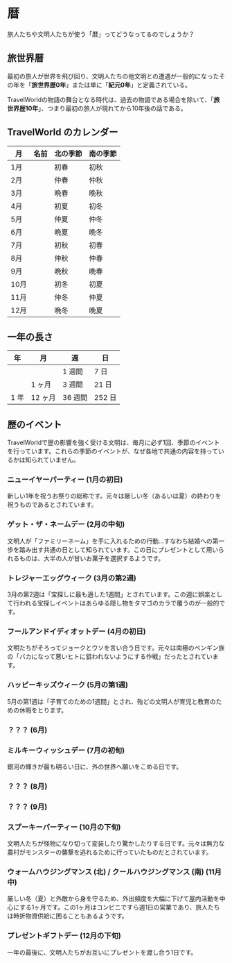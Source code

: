 # 暦
旅人たちや文明人たちが使う「暦」ってどうなってるのでしょうか？

## 旅世界暦
最初の旅人が世界を飛び回り、文明人たちの他文明との遭遇が一般的になったその年を「**旅世界歴0年**」または単に「**紀元0年**」と定義されている。

TravelWorldの物語の舞台となる時代は、過去の物語である場合を除いて、「**旅世界歴10年**」、つまり最初の旅人が現れてから10年後の話である。

## TravelWorld のカレンダー

<table style="white-space: nowrap;">
  <thead>
    <tr>
      <th>月</th>
      <th>名前</th>
      <th>北の季節</th>
      <th>南の季節</th>
    </tr>
  </thead>
  <tbody>
    <tr>
      <td>1月</td>
      <td></td>
      <td>初春</td>
      <td>初秋</td>
    </tr>
    <tr>
      <td>2月</td>
      <td></td>
      <td>仲春</td>
      <td>仲秋</td>
    </tr>
    <tr>
      <td>3月</td>
      <td></td>
      <td>晩春</td>
      <td>晩秋</td>
    </tr>
    <tr>
      <td>4月</td>
      <td></td>
      <td>初夏</td>
      <td>初冬</td>
    </tr>
    <tr>
      <td>5月</td>
      <td></td>
      <td>仲夏</td>
      <td>仲冬</td>
    </tr>
    <tr>
      <td>6月</td>
      <td></td>
      <td>晩夏</td>
      <td>晩冬</td>
    </tr>
    <tr>
      <td>7月</td>
      <td></td>
      <td>初秋</td>
      <td>初春</td>
    </tr>
    <tr>
      <td>8月</td>
      <td></td>
      <td>仲秋</td>
      <td>仲春</td>
    </tr>
    <tr>
      <td>9月</td>
      <td></td>
      <td>晩秋</td>
      <td>晩春</td>
    </tr>
    <tr>
      <td>10月</td>
      <td></td>
      <td>初冬</td>
      <td>初夏</td>
    </tr>
    <tr>
      <td>11月</td>
      <td></td>
      <td>仲冬</td>
      <td>仲夏</td>
    </tr>
    <tr>
      <td>12月</td>
      <td></td>
      <td>晩冬</td>
      <td>晩夏</td>
    </tr>
  </tbody>
</table>

## 一年の長さ

<table style="white-space: nowrap;">
  <thead>
    <tr>
      <th>年</th>
      <th>月</th>
      <th>週</th>
      <th>日</th>
    </tr>
  </thead>
  <tbody>
    <tr>
      <td></td>
      <td></td>
      <td>1 週間</td>
      <td>7 日</td>
    </tr>
    <tr>
      <td></td>
      <td>1 ヶ月</td>
      <td>3 週間</td>
      <td>21 日</td>
    </tr>
    <tr>
      <td>1 年</td>
      <td>12 ヶ月</td>
      <td>36 週間</td>
      <td>252 日</td>
    </tr>
  </tbody>
</table>

## 歴のイベント
TravelWorldで歴の影響を強く受ける文明は、毎月に必ず1回、季節のイベントを行っています。これらの季節のイベントが、なぜ各地で共通の内容を持っているかは知られていません。

### ニューイヤーパーティー (1月の初日)
新しい1年を祝うお祭りの総称です。元々は厳しい冬（あるいは夏）の終わりを祝うものであるとされています。

### ゲット・ザ・ネームデー (2月の中旬)
文明人が「ファミリーネーム」を手に入れるための行動…すなわち結婚への第一歩を踏み出す共通の日として知られています。この日にプレゼントとして用いられるものは、大半の人が甘いお菓子を選択するようです。

### トレジャーエッグウィーク (3月の第2週)
3月の第2週は「宝探しに最も適した1週間」とされています。この週に娯楽として行われる宝探しイベントはあらゆる隠し物をタマゴのカラで覆うのが一般的です。

### フールアンドイディオットデー (4月の初日)
文明たちがそろってジョークとウソを言い合う日です。元々は南極のペンギン族の「バカになって悪いヒトに狙われないようにする作戦」だったとされています。

### ハッピーキッズウィーク (5月の第1週)
5月の第1週は「子育てのための1週間」とされ、殆どの文明人が育児と教育のための休暇をとります。

### ？？？ (6月)

### ミルキーウィッシュデー (7月の初旬)
銀河の輝きが最も明るい日に、外の世界へ願いをこめる日です。

### ？？？ (8月)

### ？？？ (9月)

### スプーキーパーティー (10月の下旬)
文明人たちが怪物になり切って変装したり驚かしたりする日です。元々は無力な農村がモンスターの襲撃を逃れるために行っていたものだとされています。

### ウォームハウジングマンス (北) / クールハウジングマンス (南) (11月中)
厳しい冬（夏）と外敵から身を守るため、外出頻度を大幅に下げて屋内活動を中心にする1ヶ月です。この1ヶ月はコンビニですら週1日の営業であり、旅人たちは時折物資供給に困ることもあるようです。

### プレゼントギフトデー (12月の下旬)
一年の最後に、文明人たちがお互いにプレゼントを渡し合う1日です。
